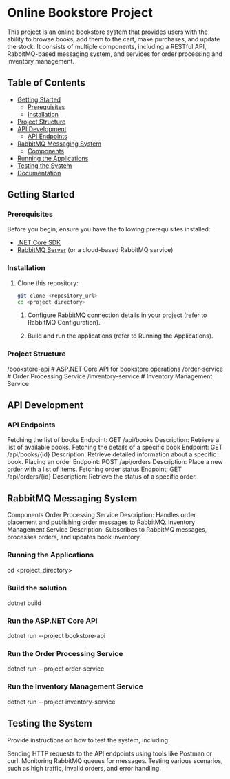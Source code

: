 ﻿# Online Bookstore Project

This project is an online bookstore system that provides users with the ability to browse books, 
add them to the cart, make purchases, and update the stock. It consists of multiple components, 
including a RESTful API, RabbitMQ-based messaging system, and services for order processing and inventory management.

## Table of Contents

- [Getting Started](#getting-started)
  - [Prerequisites](#prerequisites)
  - [Installation](#installation)
- [Project Structure](#project-structure)
- [API Development](#api-development)
  - [API Endpoints](#api-endpoints)
- [RabbitMQ Messaging System](#rabbitmq-messaging-system)
  - [Components](#components)
- [Running the Applications](#running-the-applications)
- [Testing the System](#testing-the-system)
- [Documentation](#documentation)

## Getting Started

### Prerequisites

Before you begin, ensure you have the following prerequisites installed:

- [.NET Core SDK](https://dotnet.microsoft.com/download)
- [RabbitMQ Server](https://www.rabbitmq.com/download.html) (or a cloud-based RabbitMQ service)

### Installation

1. Clone this repository:

   ```bash
   git clone <repository_url>
   cd <project_directory>
   ```
	1. Configure RabbitMQ connection details in your project (refer to RabbitMQ Configuration).

	2. Build and run the applications (refer to Running the Applications).
### Project Structure

/bookstore-api      # ASP.NET Core API for bookstore operations
/order-service      # Order Processing Service
/inventory-service  # Inventory Management Service

## API Development
### API Endpoints
Fetching the list of books
Endpoint: GET /api/books
Description: Retrieve a list of available books.
Fetching the details of a specific book
Endpoint: GET /api/books/{id}
Description: Retrieve detailed information about a specific book.
Placing an order
Endpoint: POST /api/orders
Description: Place a new order with a list of items.
Fetching order status
Endpoint: GET /api/orders/{id}
Description: Retrieve the status of a specific order.

## RabbitMQ Messaging System
Components
Order Processing Service
Description: Handles order placement and publishing order messages to RabbitMQ.
Inventory Management Service
Description: Subscribes to RabbitMQ messages, processes orders, and updates book inventory.

### Running the Applications
cd <project_directory>

### Build the solution
dotnet build

### Run the ASP.NET Core API
dotnet run --project bookstore-api

### Run the Order Processing Service
dotnet run --project order-service

### Run the Inventory Management Service
dotnet run --project inventory-service

## Testing the System
Provide instructions on how to test the system, including:

Sending HTTP requests to the API endpoints using tools like Postman or curl.
Monitoring RabbitMQ queues for messages.
Testing various scenarios, such as high traffic, invalid orders, and error handling.

